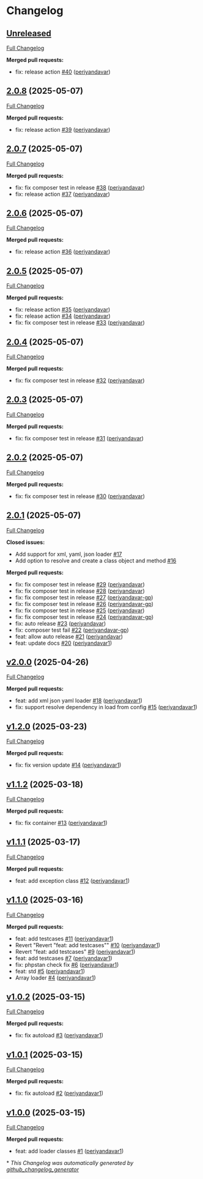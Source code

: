 # Changelog

## [Unreleased](https://github.com/periyandavar/gp_loader/tree/HEAD)

[Full Changelog](https://github.com/periyandavar/gp_loader/compare/2.0.8...HEAD)

**Merged pull requests:**

- fix: release action [\#40](https://github.com/periyandavar/gp_loader/pull/40) ([periyandavar](https://github.com/periyandavar))

## [2.0.8](https://github.com/periyandavar/gp_loader/tree/2.0.8) (2025-05-07)

[Full Changelog](https://github.com/periyandavar/gp_loader/compare/2.0.7...2.0.8)

**Merged pull requests:**

- fix: release action [\#39](https://github.com/periyandavar/gp_loader/pull/39) ([periyandavar](https://github.com/periyandavar))

## [2.0.7](https://github.com/periyandavar/gp_loader/tree/2.0.7) (2025-05-07)

[Full Changelog](https://github.com/periyandavar/gp_loader/compare/2.0.6...2.0.7)

**Merged pull requests:**

- fix: fix composer test in release [\#38](https://github.com/periyandavar/gp_loader/pull/38) ([periyandavar](https://github.com/periyandavar))
- fix: release action [\#37](https://github.com/periyandavar/gp_loader/pull/37) ([periyandavar](https://github.com/periyandavar))

## [2.0.6](https://github.com/periyandavar/gp_loader/tree/2.0.6) (2025-05-07)

[Full Changelog](https://github.com/periyandavar/gp_loader/compare/2.0.5...2.0.6)

**Merged pull requests:**

- fix: release action [\#36](https://github.com/periyandavar/gp_loader/pull/36) ([periyandavar](https://github.com/periyandavar))

## [2.0.5](https://github.com/periyandavar/gp_loader/tree/2.0.5) (2025-05-07)

[Full Changelog](https://github.com/periyandavar/gp_loader/compare/2.0.4...2.0.5)

**Merged pull requests:**

- fix: release action [\#35](https://github.com/periyandavar/gp_loader/pull/35) ([periyandavar](https://github.com/periyandavar))
- fix: release action [\#34](https://github.com/periyandavar/gp_loader/pull/34) ([periyandavar](https://github.com/periyandavar))
- fix: fix composer test in release [\#33](https://github.com/periyandavar/gp_loader/pull/33) ([periyandavar](https://github.com/periyandavar))

## [2.0.4](https://github.com/periyandavar/gp_loader/tree/2.0.4) (2025-05-07)

[Full Changelog](https://github.com/periyandavar/gp_loader/compare/2.0.3...2.0.4)

**Merged pull requests:**

- fix: fix composer test in release [\#32](https://github.com/periyandavar/gp_loader/pull/32) ([periyandavar](https://github.com/periyandavar))

## [2.0.3](https://github.com/periyandavar/gp_loader/tree/2.0.3) (2025-05-07)

[Full Changelog](https://github.com/periyandavar/gp_loader/compare/2.0.2...2.0.3)

**Merged pull requests:**

- fix: fix composer test in release [\#31](https://github.com/periyandavar/gp_loader/pull/31) ([periyandavar](https://github.com/periyandavar))

## [2.0.2](https://github.com/periyandavar/gp_loader/tree/2.0.2) (2025-05-07)

[Full Changelog](https://github.com/periyandavar/gp_loader/compare/2.0.1...2.0.2)

**Merged pull requests:**

- fix: fix composer test in release [\#30](https://github.com/periyandavar/gp_loader/pull/30) ([periyandavar](https://github.com/periyandavar))

## [2.0.1](https://github.com/periyandavar/gp_loader/tree/2.0.1) (2025-05-07)

[Full Changelog](https://github.com/periyandavar/gp_loader/compare/v2.0.0...2.0.1)

**Closed issues:**

- Add support for xml, yaml, json loader [\#17](https://github.com/periyandavar/gp_loader/issues/17)
- Add option to resolve and create a class object and method [\#16](https://github.com/periyandavar/gp_loader/issues/16)

**Merged pull requests:**

- fix: fix composer test in release [\#29](https://github.com/periyandavar/gp_loader/pull/29) ([periyandavar](https://github.com/periyandavar))
- fix: fix composer test in release [\#28](https://github.com/periyandavar/gp_loader/pull/28) ([periyandavar](https://github.com/periyandavar))
- fix: fix composer test in release [\#27](https://github.com/periyandavar/gp_loader/pull/27) ([periyandavar-gp](https://github.com/periyandavar-gp))
- fix: fix composer test in release [\#26](https://github.com/periyandavar/gp_loader/pull/26) ([periyandavar-gp](https://github.com/periyandavar-gp))
- fix: fix composer test in release [\#25](https://github.com/periyandavar/gp_loader/pull/25) ([periyandavar](https://github.com/periyandavar))
- fix: fix composer test in release [\#24](https://github.com/periyandavar/gp_loader/pull/24) ([periyandavar-gp](https://github.com/periyandavar-gp))
- fix: auto release [\#23](https://github.com/periyandavar/gp_loader/pull/23) ([periyandavar](https://github.com/periyandavar))
- fix: composer test fail [\#22](https://github.com/periyandavar/gp_loader/pull/22) ([periyandavar-gp](https://github.com/periyandavar-gp))
- feat: allow auto release [\#21](https://github.com/periyandavar/gp_loader/pull/21) ([periyandavar](https://github.com/periyandavar))
- feat: update docs [\#20](https://github.com/periyandavar/gp_loader/pull/20) ([periyandavar1](https://github.com/periyandavar1))

## [v2.0.0](https://github.com/periyandavar/gp_loader/tree/v2.0.0) (2025-04-26)

[Full Changelog](https://github.com/periyandavar/gp_loader/compare/v1.2.0...v2.0.0)

**Merged pull requests:**

- feat: add xml json yaml loader [\#18](https://github.com/periyandavar/gp_loader/pull/18) ([periyandavar1](https://github.com/periyandavar1))
- fix: support resolve dependency in load from config [\#15](https://github.com/periyandavar/gp_loader/pull/15) ([periyandavar1](https://github.com/periyandavar1))

## [v1.2.0](https://github.com/periyandavar/gp_loader/tree/v1.2.0) (2025-03-23)

[Full Changelog](https://github.com/periyandavar/gp_loader/compare/v1.1.2...v1.2.0)

**Merged pull requests:**

- fix: fix version update [\#14](https://github.com/periyandavar/gp_loader/pull/14) ([periyandavar1](https://github.com/periyandavar1))

## [v1.1.2](https://github.com/periyandavar/gp_loader/tree/v1.1.2) (2025-03-18)

[Full Changelog](https://github.com/periyandavar/gp_loader/compare/v1.1.1...v1.1.2)

**Merged pull requests:**

- fix: fix container [\#13](https://github.com/periyandavar/gp_loader/pull/13) ([periyandavar1](https://github.com/periyandavar1))

## [v1.1.1](https://github.com/periyandavar/gp_loader/tree/v1.1.1) (2025-03-17)

[Full Changelog](https://github.com/periyandavar/gp_loader/compare/v1.1.0...v1.1.1)

**Merged pull requests:**

- feat: add exception class [\#12](https://github.com/periyandavar/gp_loader/pull/12) ([periyandavar1](https://github.com/periyandavar1))

## [v1.1.0](https://github.com/periyandavar/gp_loader/tree/v1.1.0) (2025-03-16)

[Full Changelog](https://github.com/periyandavar/gp_loader/compare/v1.0.2...v1.1.0)

**Merged pull requests:**

- feat: add testcases [\#11](https://github.com/periyandavar/gp_loader/pull/11) ([periyandavar1](https://github.com/periyandavar1))
- Revert "Revert "feat: add testcases"" [\#10](https://github.com/periyandavar/gp_loader/pull/10) ([periyandavar1](https://github.com/periyandavar1))
- Revert "feat: add testcases" [\#9](https://github.com/periyandavar/gp_loader/pull/9) ([periyandavar1](https://github.com/periyandavar1))
- feat: add testcases [\#7](https://github.com/periyandavar/gp_loader/pull/7) ([periyandavar1](https://github.com/periyandavar1))
- fix: phpstan check fix [\#6](https://github.com/periyandavar/gp_loader/pull/6) ([periyandavar1](https://github.com/periyandavar1))
- feat: std [\#5](https://github.com/periyandavar/gp_loader/pull/5) ([periyandavar1](https://github.com/periyandavar1))
- Array loader [\#4](https://github.com/periyandavar/gp_loader/pull/4) ([periyandavar1](https://github.com/periyandavar1))

## [v1.0.2](https://github.com/periyandavar/gp_loader/tree/v1.0.2) (2025-03-15)

[Full Changelog](https://github.com/periyandavar/gp_loader/compare/v1.0.1...v1.0.2)

**Merged pull requests:**

- fix: fix autoload [\#3](https://github.com/periyandavar/gp_loader/pull/3) ([periyandavar1](https://github.com/periyandavar1))

## [v1.0.1](https://github.com/periyandavar/gp_loader/tree/v1.0.1) (2025-03-15)

[Full Changelog](https://github.com/periyandavar/gp_loader/compare/v1.0.0...v1.0.1)

**Merged pull requests:**

- fix: fix autoload [\#2](https://github.com/periyandavar/gp_loader/pull/2) ([periyandavar1](https://github.com/periyandavar1))

## [v1.0.0](https://github.com/periyandavar/gp_loader/tree/v1.0.0) (2025-03-15)

[Full Changelog](https://github.com/periyandavar/gp_loader/compare/4ec73b675ddeb1ffe1e20507f0a9b1eba97c872f...v1.0.0)

**Merged pull requests:**

- feat: add loader classes [\#1](https://github.com/periyandavar/gp_loader/pull/1) ([periyandavar1](https://github.com/periyandavar1))



\* *This Changelog was automatically generated by [github_changelog_generator](https://github.com/github-changelog-generator/github-changelog-generator)*
